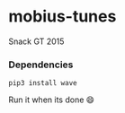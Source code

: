 # mobius-tunes
Snack GT 2015

### Dependencies
```
pip3 install wave
```

Run it when its done :smile:

